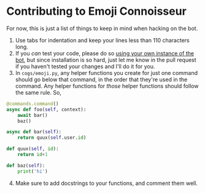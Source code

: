 # Contributing to Emoji Connoisseur

For now, this is just a list of things to keep in mind when hacking on the bot.

1. Use tabs for indentation and keep your lines less than 110 characters long.
2. If you *can* test your code, please do so [using your own instance of the bot](INSTALLATION.md),
but since installation is so hard, just let me know in the pull request if you haven't tested your changes
and I'll do it for you.
3. In `cogs/emoji.py`, any helper functions you create for just one command should go below that command,
in the order that they're used in the command. Any helper functions for *those* helper functions should
follow the same rule. So,
```py
@commands.command()
async def foo(self, context):
	await bar()
	baz()

async def bar(self):
	return quux(self.user.id)

def quux(self, id):
	return id+1

def baz(self):
	print('hi')
```
4. Make sure to add docstrings to your functions, and comment them well.
